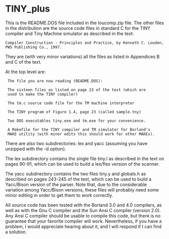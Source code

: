 # TINY_plus

This is the README.DOS file included in the loucomp.zip file.
The other files in the distribution are the source code files 
in standard C for the TINY compiler and Tiny Machine simulator
as described in the text:

	Compiler Construction - Principles and Practice, by Kenneth C. Louden,
	PWS Publishing Co., 1997.

They are (with very minor variations) all the files as listed in Appendices
B and C of the text.

At the top level are:

     The file you are now reading (README.DOS):

     The sixteen files as listed on page 23 of the text (which are
     used to make the TINY compiler)

     The tm.c source code file for the TM machine interpreter

     The TINY program of Figure 1.4, page 23 (called sample.tny)

     Two DOS executables tiny.exe and tm.exe for your convenience.

     A Makefile for the TINY compiler and TM simulator for Borland's
     MAKE utility (with minor edits this should work for other MAKEs).

There are also two subdirectories: lex and yacc (assuming you have
unzipped with the -d option).

The lex subdirectory contains the single file tiny.l
as described in the text on pages 90-91, which can be used to build
a lex/flex version of the scanner.

The yacc subdirectory contains the two files tiny.y and globals.h 
as described on pages 243-245 of the text, which can be used 
to build a Yacc/Bison version of the parser. Note that, due to
the considerable variation among Yacc/Bison versions, these files
will probably need some minor editing in order to get them to
work correctly.

All source code has been tested with the Borland 3.0 and 4.0 compilers,
as well as with the Gnu C compiler and the Sun Ansi C compiler (version 2.0).
Any Ansi C compiler should be usable to compile this code, but there is
no guarantee that your favorite compiler will work. Nevertheless, if you
have a problem, I would appreciate hearing about it, and I will respond if I
can find a solution.
